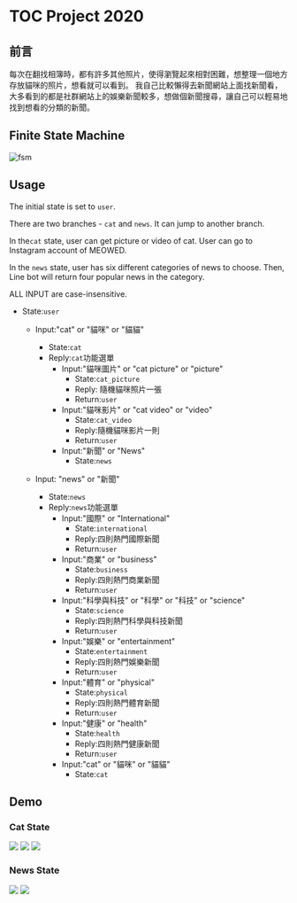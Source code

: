 # TOC Project 2020
## 前言
每次在翻找相簿時，都有許多其他照片，使得瀏覽起來相對困難，想整理一個地方存放貓咪的照片，想看就可以看到。
我自己比較懶得去新聞網站上面找新聞看，大多看到的都是社群網站上的娛樂新聞較多，想做個新聞搜尋，讓自己可以輕易地找到想看的分類的新聞。



## Finite State Machine
![fsm](./img/show-fsm.png)

## Usage
The initial state is set to `user`.

There are two branches - `cat` and `news`. It can jump to another branch.

In the`cat` state, user can get picture or video of cat. User can go to Instagram account of MEOWED.

In the `news` state, user has six different categories of news to choose. Then, Line bot will return four popular news in the category.

ALL INPUT are case-insensitive.

- State:`user`
	- Input:"cat" or "貓咪" or "貓貓"
		- State:`cat`
		- Reply:`cat`功能選單
		    - Input:"貓咪圖片" or "cat picture" or "picture"
		        - State:`cat_picture`
		        - Reply: 隨機貓咪照片一張
		        - Return:`user`
		    - Input:"貓咪影片" or "cat video" or "video"
		        - State:`cat_video`
		        - Reply:隨機貓咪影片一則
		        - Return:`user`
		    - Input:"新聞" or "News"
		        - State:`news`

	- Input: "news" or "新聞"
		- State:`news`
		- Reply:`news`功能選單
		    - Input:"國際" or "International"
		        - State:`international`
		        - Reply:四則熱門國際新聞
		        - Return:`user`
		    - Input:"商業" or "business"
		        - State:`business`
		        - Reply:四則熱門商業新聞
		        - Return:`user`
		    - Input:"科學與科技" or "科學" or "科技" or "science"
		        - State:`science`
		        - Reply:四則熱門科學與科技新聞
		        - Return:`user`
		    - Input:"娛樂" or "entertainment"
		        - State:`entertainment`
		        - Reply:四則熱門娛樂新聞
		        - Return:`user`
            - Input:"體育" or "physical"
		        - State:`physical`
		        - Reply:四則熱門體育新聞
		        - Return:`user`
		    - Input:"健康" or "health"
		        - State:`health`
		        - Reply:四則熱門健康新聞
		        - Return:`user`
		    - Input:"cat" or "貓咪" or "貓貓"
		        - State:`cat`

## Demo
### Cat State
![](https://i.imgur.com/j5D1swp.jpg)
![](https://i.imgur.com/yy9WgjT.jpg)
![](https://i.imgur.com/UXTCCRN.jpg)
### News State
![](https://i.imgur.com/hyJdyJy.jpg)
![](https://i.imgur.com/NcEHlII.jpg)